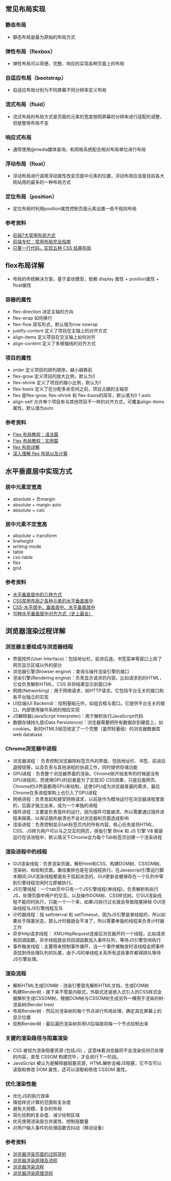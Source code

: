 ## 常见布局实现

### 静态布局
- 静态布局是最为原始的布局方式

### 弹性布局（flexbox）
- 弹性布局可以简便、完整、响应的实现各种页面上的布局

### 自适应布局（bootstrap）
- 自适应布局分别为不同屏幕不同分辨率定义布局

### 流式布局（fluid）
- 流式布局的布局方式是页面的元素的宽度按照屏幕的分辨率进行适配的调整，但是整体布局不变

### 响应式布局
- 通常使用@media媒体查询，和网格系统配合相对布局单位进行布局

### 浮动布局（float）
- 浮动布局进行调用浮动属性改变页面中元素的位置，浮动布局应该是目前各大网站用的最多的一种布局方式

### 定位布局（position）
- 定位布局时利用position属性控制页面元素设置一些不规则布局

### 参考资料
- [前端7大常用布局方式](https://blog.csdn.net/zhang79513/article/details/102666861)
- [前端专栏：常用布局完全指南](https://www.w3cschool.cn/minicourse/play/flexcolumn)
- [只要一行代码，实现五种 CSS 经典布局](http://www.ruanyifeng.com/blog/2020/08/five-css-layouts-in-one-line.html)

## flex布局详解

- 布局的传统解决方案，基于盒状模型，依赖 display 属性 + position属性 + float属性

### 容器的属性

- flex-direction 决定主轴的方向
- flex-wrap 如何换行
- flex-flow 简写形式，默认值为row nowrap
- justify-content 定义了项目在主轴上的对齐方式
- align-items 定义项目在交叉轴上如何对齐
- align-content 定义了多根轴线的对齐方式

### 项目的属性

- order 定义项目的排列顺序。越小越靠前
- flex-grow 定义项目的放大比例，默认为0
- flex-shrink 定义了项目的缩小比例，默认为1
- flex-basis 定义了在分配多余空间之前，项目占据的主轴空
- flex 是flex-grow, flex-shrink 和 flex-basis的简写，默认值为0 1 auto
- align-self 允许单个项目有与其他项目不一样的对齐方式，可覆盖align-items属性。默认值为auto

### 参考资料
- [Flex 布局教程：语法篇](http://www.ruanyifeng.com/blog/2015/07/flex-grammar.html)
- [Flex 布局教程：实例篇](http://www.ruanyifeng.com/blog/2015/07/flex-examples.html)
- [flex 布局详解](https://zhuanlan.zhihu.com/p/440215731)
- [深入理解 flex 布局以及计算](https://www.w3cplus.com/css3/flexbox-layout-and-calculation.html)

## 水平垂直居中实现方式

### 居中元素定宽高

- absolute + 负margin
- absolute + margin auto
- absolute + calc

### 居中元素不定宽高

- absolute + transform
- lineheight
- writing-mode
- table
- css-table
- flex
- grid

### 参考资料
- [水平垂直居中的几种方式](https://blog.csdn.net/weixin_44335776/article/details/122699073)
- [CSS常用布局之各种元素的水平垂直居中](https://www.w3cschool.cn/css_series/css_series-ty3124qb.html)
- [CSS-水平居中、垂直居中、水平垂直居中](https://segmentfault.com/a/1190000014116655)
- [10种水平垂直居中对齐方式（史上最全）](https://www.jianshu.com/p/907f99004c3e)

## 浏览器渲染过程详解

### 浏览器主要组成与浏览器线程

- 界面控件(User Interface)：包括地址栏，前进后退，书签菜单等窗口上除了网页显示区域以外的部分
- 浏览器引擎(Browser engine)：查询与操作渲染引擎的接口
- 渲染引擎(Rendering engine)：负责显示请求的内容。比如请求到的HTML，它会负责解析HTML、CSS 并将结果显示到窗口中
- 网络(Networking)：用于网络请求，如HTTP请求。它包括平台无关的接口和各平台独立的实现
- UI后端(UI Backend)：绘制基础元件，如组合框与窗口。它提供平台无关的接口，内部使用操作系统的相应实现
- JS解释器(JavaScript Interpreter)：用于解析执行JavaScript代码
- 数据存储持久层(Data Persistence)：浏览器需要把所有数据存到硬盘上，如cookies。新的HTML5规范规定了一个完整（虽然轻量级）的浏览器数据库web database

### Chrome浏览器中进程

- 浏览器进程： 负责控制浏览器除标签页外的界面，包括地址栏、书签、前进后退按钮等，以及负责与其他进程的协调工作，同时提供存储功能
- GPU进程：负责整个浏览器界面的渲染。Chrome刚开始发布的时候是没有GPU进程的，而使用GPU的初衷是为了实现3D CSS效果，只是后面网页、Chrome的UI界面都用GPU来绘制，这使GPU成为浏览器普遍的需求，最后Chrome在多进程架构上也引入了GPU进程
- 网络进程：负责发起和接受网络请求，以前是作为模块运行在浏览器进程里面的，后面才独立出来，成为一个单独的进程
- 插件进程：主要是负责插件的运行，因为插件可能崩溃，所以需要通过插件进程来隔离，以保证插件崩溃也不会对浏览器和页面造成影响
- 渲染进程：负责控制显示tab标签页内的所有内容，核心任务是将HTML、CSS、JS转为用户可以与之交互的网页，排版引擎 Blink 和 JS 引擎 V8 都是运行在该进程中，默认情况下Chrome会为每个Tab标签页创建一个渲染进程

### 渲染进程中的线程

- GUI渲染线程：负责渲染页面，解析html和CSS、构建DOM树、CSSOM树、渲染树、和绘制页面，重绘重排也是在该线程执行。在Javascript引擎运行脚本期间,GUI渲染线程都是处于挂起状态的，GUI更新会被保存在一个队列中等到引擎线程空闲时立即被执行。
- JS引擎线程：一个tab页中只有一个JS引擎线程(单线程)，负责解析和执行JS，处理页面中用户的交互，以及操作DOM树、CSS样式树。它GUI渲染线程不能同时执行，只能一个一个来，如果JS执行过长就会导致阻塞掉帧 GUI渲染线程与JS引擎线程互斥
- 计时器线程：指 setInterval 和 setTimeout，因为JS引擎是单线程的，所以如果处于阻塞状态，那么计时器就会不准了，所以需要单独的线程来负责计时器工作
- 异步http请求线程： XMLHttpRequest连接后浏览器开的一个线程，比如请求有回调函数，异步线程就会将回调函数加入事件队列，等待JS引擎空闲执行
- 事件触发线程：主要用来控制事件循环，当一个事件被触发时该线程会把事件添加到待处理队列的队尾，由于JS的单线程关系所有这些事件都得排队等待JS引擎处理。

### 渲染流程

- 解析HTML生成DOM树 - 渲染引擎首先解析HTML文档，生成DOM树
- 构建Render树 - 接下来不管是内联式，外联式还是嵌入式引入的CSS样式会被解析生成CSSOM树，根据DOM树与CSSOM树生成另外一棵用于渲染的树-渲染树(Render tree)
- 布局Render树 - 然后对渲染树的每个节点进行布局处理，确定其在屏幕上的显示位置
- 绘制Render树 - 最后遍历渲染树并用UI后端层将每一个节点绘制出来

### 关键的渲染路径与阻塞渲染

- CSS 被视为渲染阻塞资源 (包括JS) ，这意味着浏览器将不会渲染任何已处理的内容，直至 CSSOM 构建完毕，才会进行下一阶段。
- JavaScript 被认为是解释器阻塞资源，HTML解析会被JS阻塞，它不仅可以读取和修改 DOM 属性，还可以读取和修改 CSSOM 属性。

### 优化渲染性能

- 优化JS的执行效率
- 降低样式计算的范围和复杂度
- 避免大规模、复杂的布局
- 简化绘制的复杂度、减少绘制区域
- 优先使用渲染层合并属性、控制层数量
- 对用户输入事件的处理函数去抖动（移动设备）

### 参考资料
- [浏览器渲染页面的过程简析](https://zhuanlan.zhihu.com/p/212220203)
- [浏览器渲染原理及流程](https://blog.csdn.net/sjhcake/article/details/123856054)
- [浏览器渲染流程](https://www.cnblogs.com/mainos/articles/15825687.html)
- [浏览器渲染原理流程](https://zhuanlan.zhihu.com/p/271859197)